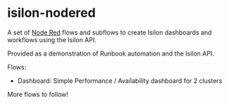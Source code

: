 # isilon-nodered
A set of [Node Red](https://nodered.org/) flows and subflows to create Isilon dashboards and workflows using the Isilon API.

Provided as a demonstration of Runbook automation and the Isilon API.

Flows:
- Dashboard: Simple Performance / Availability dashboard for 2 clusters


More flows to follow!
